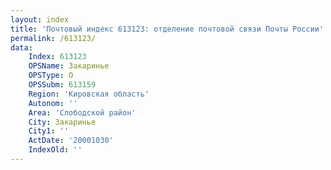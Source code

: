 ```yaml
---
layout: index
title: 'Почтовый индекс 613123: отделение почтовой связи Почты России'
permalink: /613123/
data:
    Index: 613123
    OPSName: Закаринье
    OPSType: О
    OPSSubm: 613159
    Region: 'Кировская область'
    Autonom: ''
    Area: 'Слободской район'
    City: Закаринье
    City1: ''
    ActDate: '20001030'
    IndexOld: ''
---
```

